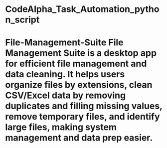 # CodeAlpha_Task_Automation_python_script
# File-Management-Suite File Management Suite is a desktop app for efficient file management and data cleaning. It helps users organize files by extensions, clean CSV/Excel data by removing duplicates and filling missing values, remove temporary files, and identify large files, making system management and data prep easier.
